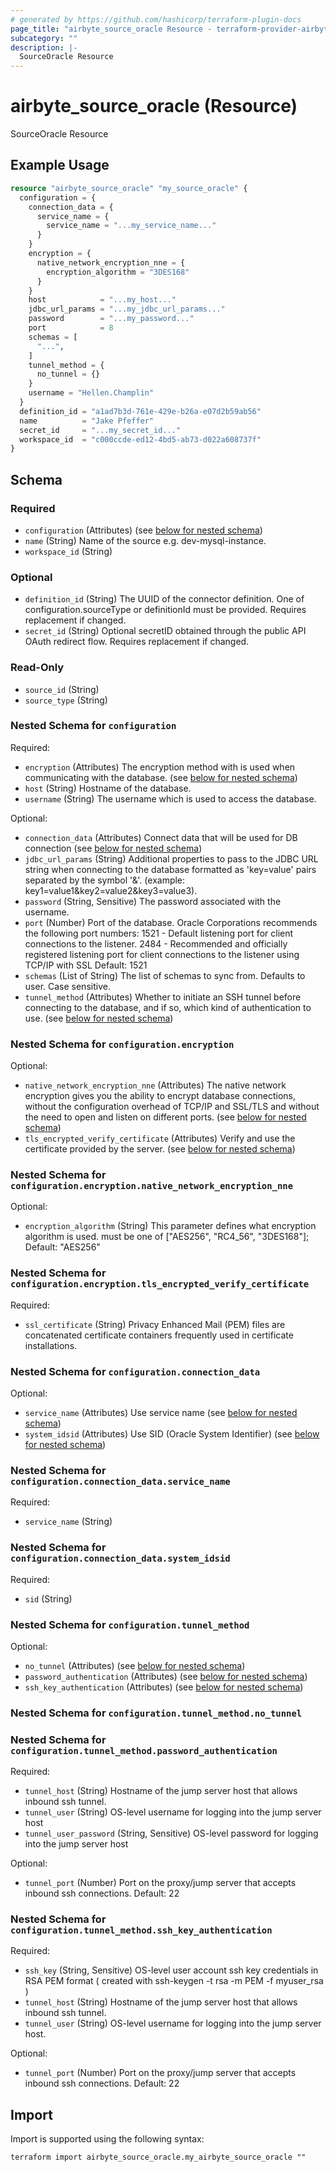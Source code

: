 ```yaml
---
# generated by https://github.com/hashicorp/terraform-plugin-docs
page_title: "airbyte_source_oracle Resource - terraform-provider-airbyte"
subcategory: ""
description: |-
  SourceOracle Resource
---
```


# airbyte_source_oracle (Resource)

SourceOracle Resource

## Example Usage

```terraform
resource "airbyte_source_oracle" "my_source_oracle" {
  configuration = {
    connection_data = {
      service_name = {
        service_name = "...my_service_name..."
      }
    }
    encryption = {
      native_network_encryption_nne = {
        encryption_algorithm = "3DES168"
      }
    }
    host            = "...my_host..."
    jdbc_url_params = "...my_jdbc_url_params..."
    password        = "...my_password..."
    port            = 8
    schemas = [
      "...",
    ]
    tunnel_method = {
      no_tunnel = {}
    }
    username = "Hellen.Champlin"
  }
  definition_id = "a1ad7b3d-761e-429e-b26a-e07d2b59ab56"
  name          = "Jake Pfeffer"
  secret_id     = "...my_secret_id..."
  workspace_id  = "c000ccde-ed12-4bd5-ab73-d022a608737f"
}
```

<!-- schema generated by tfplugindocs -->
## Schema

### Required

- `configuration` (Attributes) (see [below for nested schema](#nestedatt--configuration))
- `name` (String) Name of the source e.g. dev-mysql-instance.
- `workspace_id` (String)

### Optional

- `definition_id` (String) The UUID of the connector definition. One of configuration.sourceType or definitionId must be provided. Requires replacement if changed.
- `secret_id` (String) Optional secretID obtained through the public API OAuth redirect flow. Requires replacement if changed.

### Read-Only

- `source_id` (String)
- `source_type` (String)

<a id="nestedatt--configuration"></a>
### Nested Schema for `configuration`

Required:

- `encryption` (Attributes) The encryption method with is used when communicating with the database. (see [below for nested schema](#nestedatt--configuration--encryption))
- `host` (String) Hostname of the database.
- `username` (String) The username which is used to access the database.

Optional:

- `connection_data` (Attributes) Connect data that will be used for DB connection (see [below for nested schema](#nestedatt--configuration--connection_data))
- `jdbc_url_params` (String) Additional properties to pass to the JDBC URL string when connecting to the database formatted as 'key=value' pairs separated by the symbol '&'. (example: key1=value1&key2=value2&key3=value3).
- `password` (String, Sensitive) The password associated with the username.
- `port` (Number) Port of the database.
Oracle Corporations recommends the following port numbers:
1521 - Default listening port for client connections to the listener. 
2484 - Recommended and officially registered listening port for client connections to the listener using TCP/IP with SSL
Default: 1521
- `schemas` (List of String) The list of schemas to sync from. Defaults to user. Case sensitive.
- `tunnel_method` (Attributes) Whether to initiate an SSH tunnel before connecting to the database, and if so, which kind of authentication to use. (see [below for nested schema](#nestedatt--configuration--tunnel_method))

<a id="nestedatt--configuration--encryption"></a>
### Nested Schema for `configuration.encryption`

Optional:

- `native_network_encryption_nne` (Attributes) The native network encryption gives you the ability to encrypt database connections, without the configuration overhead of TCP/IP and SSL/TLS and without the need to open and listen on different ports. (see [below for nested schema](#nestedatt--configuration--encryption--native_network_encryption_nne))
- `tls_encrypted_verify_certificate` (Attributes) Verify and use the certificate provided by the server. (see [below for nested schema](#nestedatt--configuration--encryption--tls_encrypted_verify_certificate))

<a id="nestedatt--configuration--encryption--native_network_encryption_nne"></a>
### Nested Schema for `configuration.encryption.native_network_encryption_nne`

Optional:

- `encryption_algorithm` (String) This parameter defines what encryption algorithm is used. must be one of ["AES256", "RC4_56", "3DES168"]; Default: "AES256"


<a id="nestedatt--configuration--encryption--tls_encrypted_verify_certificate"></a>
### Nested Schema for `configuration.encryption.tls_encrypted_verify_certificate`

Required:

- `ssl_certificate` (String) Privacy Enhanced Mail (PEM) files are concatenated certificate containers frequently used in certificate installations.



<a id="nestedatt--configuration--connection_data"></a>
### Nested Schema for `configuration.connection_data`

Optional:

- `service_name` (Attributes) Use service name (see [below for nested schema](#nestedatt--configuration--connection_data--service_name))
- `system_idsid` (Attributes) Use SID (Oracle System Identifier) (see [below for nested schema](#nestedatt--configuration--connection_data--system_idsid))

<a id="nestedatt--configuration--connection_data--service_name"></a>
### Nested Schema for `configuration.connection_data.service_name`

Required:

- `service_name` (String)


<a id="nestedatt--configuration--connection_data--system_idsid"></a>
### Nested Schema for `configuration.connection_data.system_idsid`

Required:

- `sid` (String)



<a id="nestedatt--configuration--tunnel_method"></a>
### Nested Schema for `configuration.tunnel_method`

Optional:

- `no_tunnel` (Attributes) (see [below for nested schema](#nestedatt--configuration--tunnel_method--no_tunnel))
- `password_authentication` (Attributes) (see [below for nested schema](#nestedatt--configuration--tunnel_method--password_authentication))
- `ssh_key_authentication` (Attributes) (see [below for nested schema](#nestedatt--configuration--tunnel_method--ssh_key_authentication))

<a id="nestedatt--configuration--tunnel_method--no_tunnel"></a>
### Nested Schema for `configuration.tunnel_method.no_tunnel`


<a id="nestedatt--configuration--tunnel_method--password_authentication"></a>
### Nested Schema for `configuration.tunnel_method.password_authentication`

Required:

- `tunnel_host` (String) Hostname of the jump server host that allows inbound ssh tunnel.
- `tunnel_user` (String) OS-level username for logging into the jump server host
- `tunnel_user_password` (String, Sensitive) OS-level password for logging into the jump server host

Optional:

- `tunnel_port` (Number) Port on the proxy/jump server that accepts inbound ssh connections. Default: 22


<a id="nestedatt--configuration--tunnel_method--ssh_key_authentication"></a>
### Nested Schema for `configuration.tunnel_method.ssh_key_authentication`

Required:

- `ssh_key` (String, Sensitive) OS-level user account ssh key credentials in RSA PEM format ( created with ssh-keygen -t rsa -m PEM -f myuser_rsa )
- `tunnel_host` (String) Hostname of the jump server host that allows inbound ssh tunnel.
- `tunnel_user` (String) OS-level username for logging into the jump server host.

Optional:

- `tunnel_port` (Number) Port on the proxy/jump server that accepts inbound ssh connections. Default: 22

## Import

Import is supported using the following syntax:

```shell
terraform import airbyte_source_oracle.my_airbyte_source_oracle ""
```
